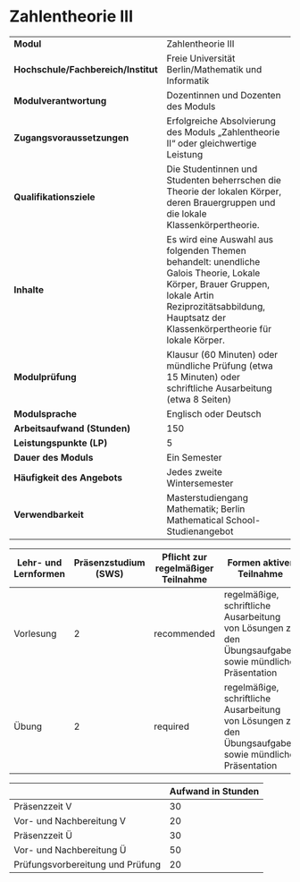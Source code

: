 # Zahlentheorie III
|                                    |   |
|------------------------------------|---|
|**Modul**                           | Zahlentheorie III |
|**Hochschule/Fachbereich/Institut** | Freie Universität Berlin/Mathematik und Informatik |
|**Modulverantwortung**              | Dozentinnen und Dozenten des Moduls |
|**Zugangsvoraussetzungen**          | Erfolgreiche Absolvierung des Moduls „Zahlentheorie II“ oder gleichwertige Leistung |
|**Qualifikationsziele**             | Die Studentinnen und Studenten beherrschen die Theorie der lokalen Körper, deren Brauergruppen und die lokale Klassenkörpertheorie. |
|**Inhalte**                         | Es wird eine Auswahl aus folgenden Themen behandelt: unendliche Galois Theorie, Lokale Körper, Brauer Gruppen, lokale Artin Reziprozitätsabbildung, Hauptsatz der Klassenkörpertheorie für lokale Körper. |
|**Modulprüfung**                    | Klausur (60 Minuten) oder mündliche Prüfung (etwa 15 Minuten) oder schriftliche Ausarbeitung (etwa 8 Seiten) |
|**Modulsprache**                    | Englisch oder Deutsch |
|**Arbeitsaufwand (Stunden)**        | 150 |
|**Leistungspunkte (LP)**            | 5 |
|**Dauer des Moduls**                | Ein Semester |
|**Häufigkeit des Angebots**         | Jedes zweite Wintersemester |
|**Verwendbarkeit**                  | Masterstudiengang Mathematik; Berlin Mathematical School-Studienangebot |

| Lehr- und Lernformen | Präsenzstudium <br> (SWS) | Pflicht zur regelmäßiger Teilnahme | Formen aktiver Teilnahme |
| ---------------------|---------------------------|------------------------------------|------------------------- |
| Vorlesung            | 2                         | recommended                        | regelmäßige, schriftliche Ausarbeitung von Lösungen zu den Übungsaufgaben sowie mündliche Präsentation |
| Übung                | 2                         | required                           | regelmäßige, schriftliche Ausarbeitung von Lösungen zu den Übungsaufgaben sowie mündliche Präsentation |

|   | Aufwand in Stunden |
| - |--------------------|
| Präsenzzeit V                            | 30    |
| Vor- und Nachbereitung V                 | 20    |
| Präsenzzeit Ü                            | 30    |
| Vor- und Nachbereitung Ü                 | 50    |
| Prüfungsvorbereitung und Prüfung         | 20    |

